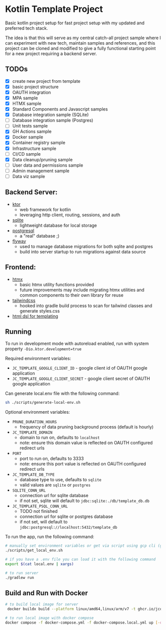 # Kotlin Template Project

Basic kotlin project setup for fast project setup with my updated and preferred tech stack.

The idea is that this will serve as my central catch-all project sample where I can experiment with new tech, maintain
samples and references, and this project can be cloned and modified to give a fully functional starting point for a new
project requiring a backend server.

## TODOs

- [x] create new project from template
- [x] basic project structure
- [x] OAUTH integration
- [x] MPA sample
- [x] HTMX sample
- [x] Standard Components and Javascript samples
- [x] Database integration sample (SQLite)
- [ ] Database integration sample (Postgres)
- [ ] Unit tests sample
- [x] GH Actions sample
- [x] Docker sample
- [x] Container registry sample
- [x] Infrastructure sample
- [ ] CI/CD sample
- [x] Data cleanup/pruning sample
- [ ] User data and permissions sample
- [ ] Admin management sample
- [ ] Data viz sample

## Backend Server:

- [ktor](https://ktor.io/)
    - web framework for kotlin
    - leveraging http client, routing, sessions, and auth
- [sqlite](https://sqlite.org/index.html)
    - lightweight database for local storage
- [postgresql](https://www.postgresql.org/)
    - a "real" database ;)
- [flyway](https://flywaydb.org/)
    - used to manage database migrations for both sqlite and postgres
    - build into server startup to run migrations against data source

## Frontend:

- [htmx](https://htmx.org/)
    - basic htmx utility functions provided
    - future improvements may include migrating htmx utilities and common components to their own library for reuse
- [tailwindcss](https://tailwindcss.com/)
    - hooked into gradle build process to scan for tailwind classes and generate styles.css
- [html dsl for templating](https://kotlinlang.org/docs/typesafe-html-dsl.html)

## Running

To run in development mode with autoreload enabled, run with system property `-Dio.ktor.development=true`

Required environment variables:

- `JC_TEMPLATE_GOOGLE_CLIENT_ID` - google client id of OAUTH google application
- `JC_TEMPLATE_GOOGLE_CLIENT_SECRET` - google client secret of OAUTH google application

Can generate local.env file with the following command:

```bash 
sh ./scripts/generate-local-env.sh
```

Optional environment variables:

- `PRUNE_DURATION_HOURS`
    - frequency of data pruning background process (default is hourly)
- `JC_TEMPLATE_DOMAIN`
    - domain to run on, defaults to `localhost`
    - note: ensure this domain value is reflected on OAUTH configured redirect urls
- `PORT`
    - port to run on, defaults to 3333
    - note: ensure this port value is reflected on OAUTH configured redirect urls
- `JC_TEMPLATE_DB_TYPE`
    - database type to use, defaults to `sqlite`
    - valid values are `sqlite` or `postgres`
- `SQLITE_CONN_URL`
    - connection url for sqlite database
    - if not set, sqlite will default to `jdbc:sqlite:./db/template_db.db`
- `JC_TEMPLATE_PSQL_CONN_URL`
    - TODO not finished
    - connection url for sqlite or postgres database
    - if not set, will default to `jdbc:postgresql://localhost:5432/template_db`

To run the app, run the following command:

```bash
# manually set environment variables or get via script using gcp cli (generates local.env file)
./scripts/get_local_env.sh

# if you have a .env file you can load it with the following command
export $(cat local.env | xargs)

# to run server
./gradlew run
```

## Build and Run with Docker

```bash
# to build local image for server 
 docker buildx build --platform linux/amd64,linux/arm/v7 -t ghcr.io/jcollingwood/jc-kotlin-template/server:0.0.0 -f server/Dockerfile .

# to run local image with docker compose
docker compose -f docker-compose.yml -f docker-compose.local.yml up [-d]
```

